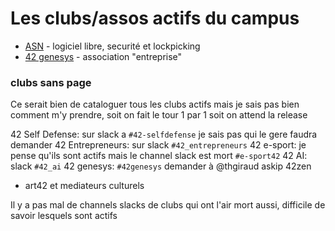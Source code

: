 <!-- TITLE: Clubs -->
<!-- SUBTITLE: A quick summary of Clubs -->

# Les clubs/assos actifs du campus
- [ASN](/campus-paris/clubs/asn) - logiciel libre, securité et lockpicking
- [42 genesys](/campus-paris/clubs/42genesys) - association "entreprise"

### clubs sans page

Ce serait bien de cataloguer tous les clubs actifs mais je sais pas bien comment m'y prendre, soit on fait le tour 1 par 1 soit on attend la release

42 Self Defense: sur slack a `#42-selfdefense` je sais pas qui le gere faudra demander
42 Entrepreneurs: sur slack `#42_entrepreneurs`
42 e-sport: je pense qu'ils sont actifs mais le channel slack est mort `#e-sport42`
42 AI: slack `#42_ai`
42 genesys: `#42genesys` demander à @thgiraud askip
42zen

+ art42 et mediateurs culturels



Il y a pas mal de channels slacks de clubs qui ont l'air mort aussi, difficile de savoir lesquels sont actifs